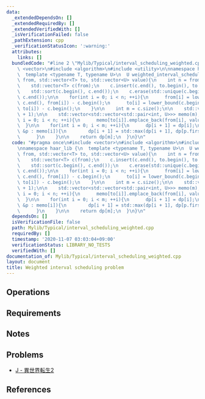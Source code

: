 ```yaml
---
data:
  _extendedDependsOn: []
  _extendedRequiredBy: []
  _extendedVerifiedWith: []
  _isVerificationFailed: false
  _pathExtension: cpp
  _verificationStatusIcon: ':warning:'
  attributes:
    links: []
  bundledCode: "#line 2 \"Mylib/Typical/interval_scheduling_weighted.cpp\"\n#include\
    \ <vector>\n#include <algorithm>\n#include <utility>\n\nnamespace haar_lib {\n\
    \  template <typename T, typename U>\n  U weighted_interval_scheduling(std::vector<T>\
    \ from, std::vector<T> to, std::vector<U> value){\n    int n = from.size();\n\n\
    \    std::vector<T> c(from);\n    c.insert(c.end(), to.begin(), to.end());\n\n\
    \    std::sort(c.begin(), c.end());\n    c.erase(std::unique(c.begin(), c.end()),\
    \ c.end());\n\n    for(int i = 0; i < n; ++i){\n      from[i] = lower_bound(c.begin(),\
    \ c.end(), from[i]) - c.begin();\n      to[i] = lower_bound(c.begin(), c.end(),\
    \ to[i]) - c.begin();\n    }\n\n    int m = c.size();\n\n    std::vector<U> dp(m\
    \ + 1);\n\n    std::vector<std::vector<std::pair<int, U>>> memo(m);\n    for(int\
    \ i = 0; i < n; ++i){\n      memo[to[i]].emplace_back(from[i], value[i]);\n  \
    \  }\n\n    for(int i = 0; i < m; ++i){\n      dp[i + 1] = dp[i];\n\n      for(auto\
    \ &p : memo[i]){\n        dp[i + 1] = std::max(dp[i + 1], dp[p.first] + p.second);\n\
    \      }\n    }\n\n    return dp[m];\n  }\n}\n"
  code: "#pragma once\n#include <vector>\n#include <algorithm>\n#include <utility>\n\
    \nnamespace haar_lib {\n  template <typename T, typename U>\n  U weighted_interval_scheduling(std::vector<T>\
    \ from, std::vector<T> to, std::vector<U> value){\n    int n = from.size();\n\n\
    \    std::vector<T> c(from);\n    c.insert(c.end(), to.begin(), to.end());\n\n\
    \    std::sort(c.begin(), c.end());\n    c.erase(std::unique(c.begin(), c.end()),\
    \ c.end());\n\n    for(int i = 0; i < n; ++i){\n      from[i] = lower_bound(c.begin(),\
    \ c.end(), from[i]) - c.begin();\n      to[i] = lower_bound(c.begin(), c.end(),\
    \ to[i]) - c.begin();\n    }\n\n    int m = c.size();\n\n    std::vector<U> dp(m\
    \ + 1);\n\n    std::vector<std::vector<std::pair<int, U>>> memo(m);\n    for(int\
    \ i = 0; i < n; ++i){\n      memo[to[i]].emplace_back(from[i], value[i]);\n  \
    \  }\n\n    for(int i = 0; i < m; ++i){\n      dp[i + 1] = dp[i];\n\n      for(auto\
    \ &p : memo[i]){\n        dp[i + 1] = std::max(dp[i + 1], dp[p.first] + p.second);\n\
    \      }\n    }\n\n    return dp[m];\n  }\n}\n"
  dependsOn: []
  isVerificationFile: false
  path: Mylib/Typical/interval_scheduling_weighted.cpp
  requiredBy: []
  timestamp: '2020-11-07 03:03:04+09:00'
  verificationStatus: LIBRARY_NO_TESTS
  verifiedWith: []
documentation_of: Mylib/Typical/interval_scheduling_weighted.cpp
layout: document
title: Weighted interval scheduling problem
---
```


## Operations

## Requirements

## Notes

## Problems

- [J - 異世界転生2](https://www.hackerrank.com/contests/kodamanwithothers/challenges/2-82/problem)

## References
